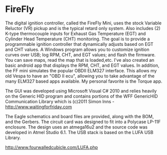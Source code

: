 # FireFly
The digital ignition controller, called the FireFly Mini, uses the stock Variable Reluctor (VR) pickup and is the typical retard only system. Also includes (2) K-type thermocouple inputs for Exhaust Gas Temperature (EGT) and Cylinder Head Temperature (CHT) monitoring. The goal is to provide a programmable ignition controller that dynamically adjusts based on EGT and CHT values.  A Windows program allows you to customize ignition curves over USB; log RPM, CHT, and EGT values; and flash the firmware. You can save maps, read the map that is loaded,etc. I've also created an basic android app that displays the RPM, CHT, and EGT values. In addition, the FF mini simulates the popular OBDII ELM327 interface. This allows my old Vespa to have an "OBD II ecu", allowing you to take advantage of the many ELM327 based apps available. My personal favorite is the Torque app.

The GUI was developed using Microsoft Visual C# 2010 and relies heavily on the Generic HID program and contains portions of the WFF GenericHID Communication Library which is (c)2011 Simon Inns - http://www.waitingforfriday.com 

The Eagle schematics and board files are provided, along with the BOM, and the Gerbers. The circuit card was designed to fit into a Polycase LP-11F enclosure.  The design uses an atmega16u2 and the source code was developed in Atmel Studio 6.1.  The USB stack is based on the LUFA USB Library.

http://www.fourwalledcubicle.com/LUFA.php
